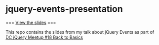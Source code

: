 jquery-events-presentation
==========================

=== [View the slides](http://kingkool68.com/jquery-events-presentation) ===

This repo contains the slides from my talk about jQuery Events as part of [DC jQuery Meetup #18 Back to Basics](http://www.meetup.com/DC-jQuery-Users-Group/events/87412532/) 